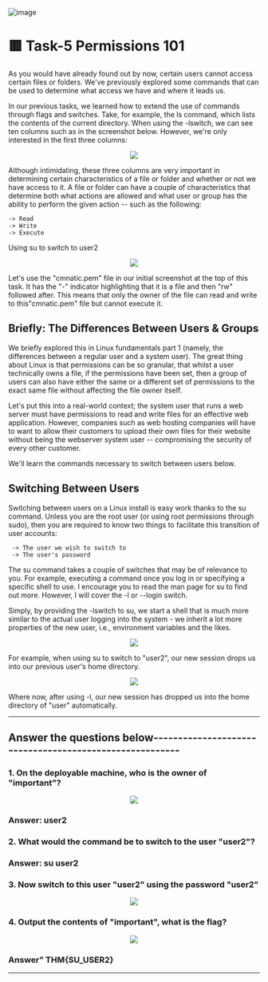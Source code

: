 ![image](https://user-images.githubusercontent.com/94435318/161464318-2f53b4ec-ce25-4f2f-ad52-470231458957.png)

# 🟥 Task-5 Permissions 101

As you would have already found out by now, certain users cannot access certain files or folders. We've previously explored some commands that can be used to determine what access we have and where it leads us. 

In our previous tasks, we learned how to extend the use of commands through flags and switches. Take, for example, the ls command, which lists the contents of the current directory. When using the -lswitch, we can see ten columns such as in the screenshot below. However, we're only interested in the first three columns:

<p align="center">
  <img src="https://user-images.githubusercontent.com/94435318/161685701-93ea4e2d-c7bc-4d6f-82c5-7b0b9dbd819f.png">
</p> 

Although intimidating, these three columns are very important in determining certain characteristics of a file or folder and whether or not we have access to it. A file or folder can have a couple of characteristics that determine both what actions are allowed and what user or group has the ability to perform the given action -- such as the following:

    -> Read
    -> Write
    -> Execute 

Using su to switch to user2

<p align="center">
  <img src="https://user-images.githubusercontent.com/94435318/161685852-b4fb4bef-8233-4bb1-83b5-cc59ce825663.png">
</p>

Let's use the "cmnatic.pem" file in our initial screenshot at the top of this task. It has the "-" indicator highlighting that it is a file and then "rw" followed after. This means that only the owner of the file can read and write to this"cmnatic.pem" file but cannot execute it.

## Briefly: The Differences Between Users & Groups

We briefly explored this in Linux fundamentals part 1 (namely, the differences between a regular user and a system user). The great thing about Linux is that permissions can be so granular, that whilst a user technically owns a file, if the permissions have been set, then a group of users can also have either the same or a different set of permissions to the exact same file without affecting the file owner itself.

Let's put this into a real-world context; the system user that runs a web server must have permissions to read and write files for an effective web application. However, companies such as web hosting companies will have to want to allow their customers to upload their own files for their website without being the webserver system user -- compromising the security of every other customer. 

We'll learn the commands necessary to switch between users below.

## Switching Between Users

Switching between users on a Linux install is easy work thanks to the su command. Unless you are the root user (or using root permissions through sudo), then you are required to know two things to facilitate this transition of user accounts:

     -> The user we wish to switch to
     -> The user's password

The su command takes a couple of switches that may be of relevance to you. For example, executing a command once you log in or specifying a specific shell to use. I encourage you to read the man page for su to find out more. However, I will cover the -l or --login switch.

Simply, by providing the -lswitch to su, we start a shell that is much more similar to the actual user logging into the system - we inherit a lot more properties of the new user, i.e., environment variables and the likes. 

<p align="center">
  <img src="https://user-images.githubusercontent.com/94435318/161685950-6739c2a6-fc1e-47c2-a477-903095c0efde.png">
</p>

For example, when using su to switch to "user2", our new session drops us into our previous user's home directory. 

<p align="center">
  <img src="https://user-images.githubusercontent.com/94435318/161686030-a286dc14-a386-4de9-961c-03144afae6fe.png">
</p>

Where now, after using -l, our new session has dropped us into the home directory of "user" automatically. 

---------------------------------------------------

Answer the questions below--------------------------------------------------------
--

### 1. On the deployable machine, who is the owner of "important"?

<p align="center">
  <img src="https://user-images.githubusercontent.com/94435318/161684069-3e514554-85f5-4644-9b6d-83b4e8d43305.png">
</p>

### Answer: user2

### 2. What would the command be to switch to the user "user2"?

### Answer: su user2

### 3. Now switch to this user "user2" using the password "user2"

<p align="center">
  <img src="https://user-images.githubusercontent.com/94435318/161686563-2ad0ae91-c39f-4ab5-b56e-f7f7de7d294c.png">
</p>

### 4. Output the contents of "important", what is the flag?

<p align="center">
  <img src="https://user-images.githubusercontent.com/94435318/161683936-5ba193b7-8c96-4b82-a134-7a395d16e5a4.png">
</p>  

### Answer" THM{SU_USER2}

--------------------------------------------------------------------------------------------
